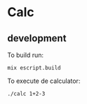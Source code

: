 # Calc

## development

To build run:

```shell
mix escript.build
```

To execute de calculator:

```shell
./calc 1+2-3
```
